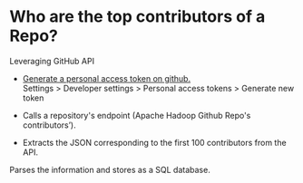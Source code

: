# Who are the top contributors of a Repo? 
Leveraging GitHub API 




- [Generate a personal access token on github.](https://docs.github.com/en/enterprise-server@3.4/authentication/keeping-your-account-and-data-secure/creating-a-personal-access-token)  
Settings > Developer settings > Personal access tokens > Generate new token  

- Calls a repository's endpoint (Apache Hadoop Github Repo's contributors’). 

- Extracts the JSON corresponding to the first 100 contributors from the API. 

Parses the information and stores as a SQL database.

